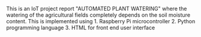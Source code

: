 This is an IoT project report "AUTOMATED PLANT WATERING" where the watering of the agricultural fields completely depends on the soil moisture content.
This is implemented using 1. Raspberry Pi microcontroller 2. Python programming language 3. HTML for front end user interface
